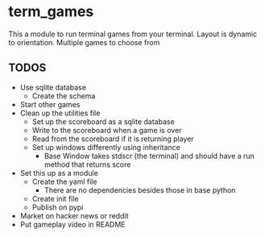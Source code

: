 # term_games
This a module to run terminal games from your terminal. Layout is dynamic to orientation. Multiple games to choose from 

## TODOS
- Use sqlite database
    - Create the schema 
- Start other games
- Clean up the utilities file
    - Set up the scoreboard as a sqlite database
    - Write to the scoreboard when a game is over
    - Read from the scoreboard if it is returning player
    - Set up windows differently using inheritance
        - Base Window takes stdscr (the terminal) and should have a run method that returns score
- Set this up as a module
    - Create the yaml file
        - There are no dependencies besides those in base python
    - Create init file
    - Publish on pypi
- Market on hacker news or reddit
- Put gameplay video in README



